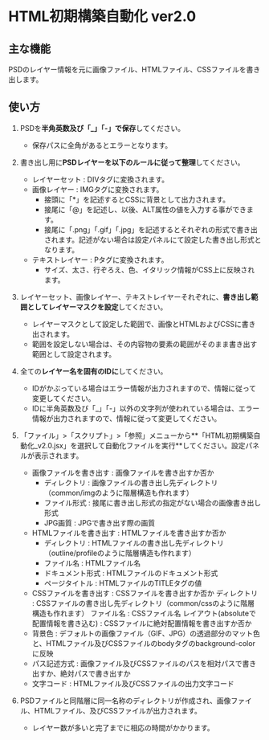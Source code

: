 # HTML初期構築自動化 ver2.0

## 主な機能

PSDのレイヤー情報を元に画像ファイル、HTMLファイル、CSSファイルを書き出します。

## 使い方

1. PSDを**半角英数及び「_」「-」で保存**してください。
	* 保存パスに全角があるとエラーとなります。

2. 書き出し用に**PSDレイヤーを以下のルールに従って整理**してください。
	* レイヤーセット : DIVタグに変換されます。
	* 画像レイヤー : IMGタグに変換されます。
		* 接頭に「*」を記述するとCSSに背景として出力されます。
		* 接尾に「@」を記述し、以後、ALT属性の値を入力する事ができます。
		* 接尾に「.png」「.gif」「.jpg」を記述するとそれぞれの形式で書き出されます。記述がない場合は設定パネルにて設定した書き出し形式となります。
	* テキストレイヤー : Pタグに変換されます。
		* サイズ、太さ、行ぞろえ、色、イタリック情報がCSS上に反映されます。

3. レイヤーセット、画像レイヤー、テキストレイヤーそれぞれに、**書き出し範囲としてレイヤーマスクを設定**してください。
	* レイヤーマスクとして設定した範囲で、画像とHTMLおよびCSSに書き出されます。
	* 範囲を設定しない場合は、その内容物の要素の範囲がそのまま書き出す範囲として設定されます。 

4. 全ての**レイヤー名を固有のIDに**してください。
	* IDがかぶっている場合はエラー情報が出力されますので、情報に従って変更してください。
	* IDに半角英数及び「_」「-」以外の文字列が使われている場合は、エラー情報が出力されますので、情報に従って変更してください。
 
5. 「ファイル」>「スクリプト」>「参照」メニューから**「HTML初期構築自動化_v2.0.jsx」を選択して自動化ファイルを実行**してください。設定パネルが表示されます。
	* 画像ファイルを書き出す : 画像ファイルを書き出すか否か
		* ディレクトリ : 画像ファイルの書き出し先ディレクトリ（common/imgのように階層構造も作れます）
		* ファイル形式 : 接尾に書き出し形式の指定がない場合の画像書き出し形式
		* JPG画質 : JPGで書き出す際の画質
	* HTMLファイルを書き出す : HTMLファイルを書き出すか否か
		* ディレクトリ : HTMLファイルの書き出し先ディレクトリ（outline/profileのように階層構造も作れます）
		* ファイル名 : HTMLファイル名
		* ドキュメント形式 : HTMLファイルのドキュメント形式
		* ページタイトル : HTMLファイルのTITLEタグの値
	* CSSファイルを書き出す : CSSファイルを書き出すか否か
		ディレクトリ : CSSファイルの書き出し先ディレクトリ（common/cssのように階層構造も作れます）
		ファイル名 : CSSファイル名
		レイアウト(absoluteで配置情報を書き込む) : CSSファイルに絶対配置情報を書き出すか否か
	* 背景色 : デフォルトの画像ファイル（GIF、JPG）の透過部分のマット色と、HTMLファイル及びCSSファイルのbodyタグのbackground-colorに反映
	* パス記述方式 : 画像ファイル及びCSSファイルのパスを相対パスで書き出すか、絶対パスで書き出すか
	* 文字コード :  HTMLファイル及びCSSファイルの出力文字コード

5. PSDファイルと同階層に同一名称のディレクトリが作成され、画像ファイル、HTMLファイル、及びCSSファイルが出力されます。
	* レイヤー数が多いと完了までに相応の時間がかかります。

		
